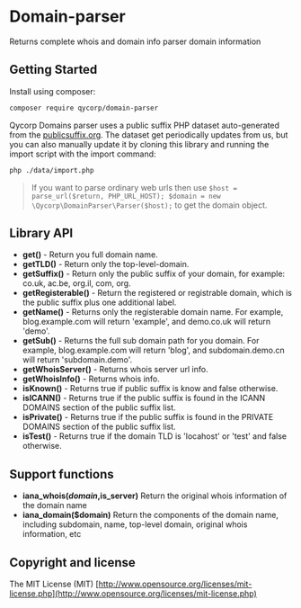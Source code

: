 # Domain-parser
Returns complete whois and domain info parser domain information
## Getting Started

Install using composer:
```bash
composer require qycorp/domain-parser
```

Qycorp Domains parser uses a public suffix PHP dataset auto-generated from the [publicsuffix.org](https://publicsuffix.org/). The dataset get periodically updates from us, but you can also manually update it by cloning this library and running the import script with the import command:

```bash
php ./data/import.php
```
> If you want to parse ordinary web urls then use `$host = parse_url($return, PHP_URL_HOST); $domain = new \Qycorp\DomainParser\Parser($host);` to get the domain object. 


## Library API

* **get()** - Return you full domain name.
* **getTLD()** - Return only the top-level-domain.
* **getSuffix()** - Return only the public suffix of your domain, for example: co.uk, ac.be, org.il, com, org.
* **getRegisterable()** - Return the registered or registrable domain, which is the public suffix plus one additional label.
* **getName()** - Returns only the registerable domain name. For example, blog.example.com will return 'example', and demo.co.uk will return 'demo'.
* **getSub()** - Returns the full sub domain path for you domain. For example, blog.example.com will return 'blog', and subdomain.demo.cn will return 'subdomain.demo'.
* **getWhoisServer()** - Returns whois server url info.
* **getWhoisInfo()** - Returns whois info.
* **isKnown()** - Returns true if public suffix is know and false otherwise.
* **isICANN()** - Returns true if the public suffix is found in the ICANN DOMAINS section of the public suffix list.
* **isPrivate()** - Returns true if the public suffix is found in the PRIVATE DOMAINS section of the public suffix list.
* **isTest()** - Returns true if the domain TLD is 'locahost' or 'test' and false otherwise.

## Support functions

* **iana_whois($domain,$is_server)** Return the original whois information of the domain name
* **iana_domain($domain)** Return the components of the domain name, including subdomain, name, top-level domain, original whois information, etc

## Copyright and license

The MIT License (MIT) [http://www.opensource.org/licenses/mit-license.php](http://www.opensource.org/licenses/mit-license.php)
